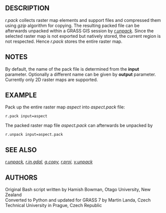 ## DESCRIPTION

*r.pack* collects raster map elements and support files and compressed
them using *gzip* algorithm for copying. The resulting packed file can
be afterwards unpacked within a GRASS GIS session by
*[r.unpack](r.unpack.md)*. Since the selected raster map is not exported
but natively stored, the current region is not respected. Hence *r.pack*
stores the entire raster map.

## NOTES

By default, the name of the pack file is determined from the **input**
parameter. Optionally a different name can be given by **output**
parameter. Currently only 2D raster maps are supported.

## EXAMPLE

Pack up the entire raster map *aspect* into *aspect.pack* file:

```shell
r.pack input=aspect
```

The packed raster map file *aspect.pack* can afterwards be unpacked by

```shell
r.unpack input=aspect.pack
```

## SEE ALSO

*[r.unpack](r.unpack.md), [r.in.gdal](r.in.gdal.md),
[g.copy](g.copy.md), [r.proj](r.proj.md), [v.unpack](v.unpack.md)*

## AUTHORS

Original Bash script written by Hamish Bowman, Otago University, New
Zealand  
Converted to Python and updated for GRASS 7 by Martin Landa, Czech
Technical University in Prague, Czech Republic
